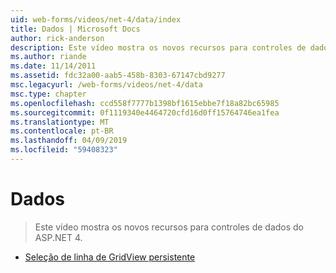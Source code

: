 ```yaml
---
uid: web-forms/videos/net-4/data/index
title: Dados | Microsoft Docs
author: rick-anderson
description: Este vídeo mostra os novos recursos para controles de dados do ASP.NET 4.
ms.author: riande
ms.date: 11/14/2011
ms.assetid: fdc32a00-aab5-458b-8303-67147cbd9277
msc.legacyurl: /web-forms/videos/net-4/data
msc.type: chapter
ms.openlocfilehash: ccd558f7777b1398bf1615ebbe7f18a82bc65985
ms.sourcegitcommit: 0f1119340e4464720cfd16d0ff15764746ea1fea
ms.translationtype: MT
ms.contentlocale: pt-BR
ms.lasthandoff: 04/09/2019
ms.locfileid: "59408323"
---
```

# <a name="data"></a>Dados

> Este vídeo mostra os novos recursos para controles de dados do ASP.NET 4.


- [Seleção de linha de GridView persistente](aspnet-4-quick-hit-persistent-gridview-row-selection.md)
